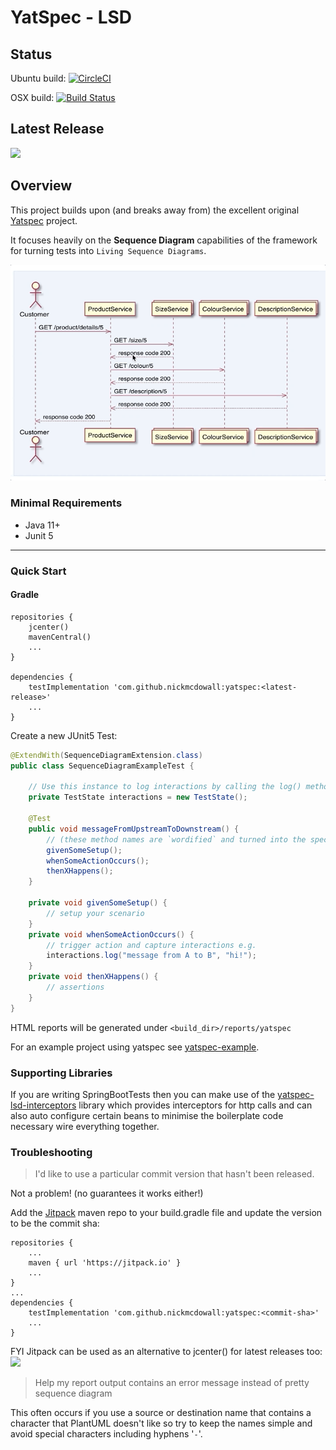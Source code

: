 # YatSpec - LSD

## Status
 Ubuntu build:  [![CircleCI](https://circleci.com/gh/nickmcdowall/yatspec.svg?style=svg)](https://circleci.com/gh/nickmcdowall/yatspec)
 
 OSX build:     [![Build Status](https://travis-ci.com/nickmcdowall/yatspec.svg?branch=master)](https://travis-ci.com/nickmcdowall/yatspec)
 
## Latest Release
 
 [![](https://api.bintray.com/packages/nickmcdowall/nkm/yatspec/images/download.svg)](https://bintray.com/nickmcdowall/nkm/yatspec/_latestVersion)

## Overview
This project builds upon (and breaks away from) the excellent original [Yatspec](https://github.com/bodar/yatspec) project.

It focuses heavily on the **Sequence Diagram** capabilities of the framework for turning tests into `Living Sequence Diagrams`.

![example sequence diagram gif](https://github.com/nickmcdowall/yatspec-example/blob/master/sequence_diagram_example.gif)

### Minimal Requirements ###
* Java 11+
* Junit 5
---

### Quick Start ###

#### Gradle

````
repositories {
    jcenter()
    mavenCentral()
    ...
}

dependencies {
    testImplementation 'com.github.nickmcdowall:yatspec:<latest-release>'
    ...
}
````

Create a new JUnit5 Test:

```java
@ExtendWith(SequenceDiagramExtension.class)
public class SequenceDiagramExampleTest {

    // Use this instance to log interactions by calling the log() method
    private TestState interactions = new TestState();

    @Test
    public void messageFromUpstreamToDownstream() {
        // (these method names are `wordified` and turned into the specification description)
        givenSomeSetup();
        whenSomeActionOccurs();
        thenXHappens();
    }
    
    private void givenSomeSetup() {
        // setup your scenario
    }
    private void whenSomeActionOccurs() {
        // trigger action and capture interactions e.g.
        interactions.log("message from A to B", "hi!");
    }
    private void thenXHappens() {
        // assertions
    }   
}
```
HTML reports will be generated under `<build_dir>/reports/yatspec`

For an example project using yatspec see [yatspec-example](https://github.com/nickmcdowall/yatspec-example).

### Supporting Libraries
If you are writing SpringBootTests then you can make use of the [yatspec-lsd-interceptors](https://github.com/nickmcdowall/yatspec-lsd-interceptors) 
library which provides interceptors for http calls and can also auto configure certain beans to minimise the boilerplate 
code necessary wire everything together.

### Troubleshooting

> I'd like to use a particular commit version that hasn't been released.

Not a problem! (no guarantees it works either!)

Add the [Jitpack](https://jitpack.io/#nickmcdowall/yatspec) maven repo to your build.gradle file and update the version to be the commit sha:
```
repositories {
    ...
    maven { url 'https://jitpack.io' }
    ...
}
...
dependencies {
    testImplementation 'com.github.nickmcdowall:yatspec:<commit-sha>'
    ...
}

```

FYI Jitpack can be used as an alternative to jcenter() for latest releases too: [![](https://jitpack.io/v/nickmcdowall/yatspec.svg)](https://jitpack.io/#nickmcdowall/yatspec)

> Help my report output contains an error message instead of pretty sequence diagram

This often occurs if you use a source or destination name that contains a character that PlantUML doesn't like
so try to keep the names simple and avoid special characters including hyphens '`-`'.